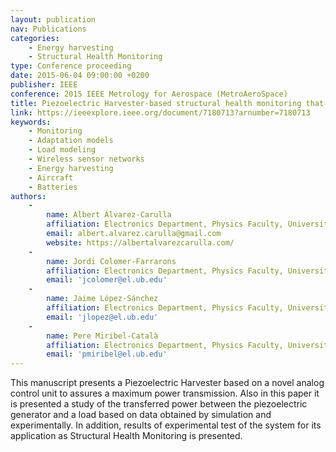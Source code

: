 ```yaml
---
layout: publication
nav: Publications
categories:
    - Energy harvesting
    - Structural Health Monitoring
type: Conference proceeding
date: 2015-06-04 09:00:00 +0200
publisher: IEEE
conference: 2015 IEEE Metrology for Aerospace (MetroAeroSpace)
title: Piezoelectric Harvester-based structural health monitoring that uses a self-powered adaptive circuit
link: https://ieeexplore.ieee.org/document/7180713?arnumber=7180713
keywords:
    - Monitoring
    - Adaptation models
    - Load modeling
    - Wireless sensor networks
    - Energy harvesting
    - Aircraft
    - Batteries
authors:
    -
        name: Albert Álvarez-Carulla
        affiliation: Electronics Department, Physics Faculty, University of Barcelona, Discrete-2-Integrated Electronics (D2In), Spain
        email: albert.alvarez.carulla@gmail.com
        website: https://albertalvarezcarulla.com/
    -
        name: Jordi Colomer-Farrarons
        affiliation: Electronics Department, Physics Faculty, University of Barcelona, Discrete-2-Integrated Electronics (D2In), Spain
        email: 'jcolomer@el.ub.edu'
    -
        name: Jaime López-Sánchez
        affiliation: Electronics Department, Physics Faculty, University of Barcelona, Discrete-2-Integrated Electronics (D2In), Spain
        email: 'jlopez@el.ub.edu'
    -
        name: Pere Miribel-Català
        affiliation: Electronics Department, Physics Faculty, University of Barcelona, Discrete-2-Integrated Electronics (D2In), Spain
        email: 'pmiribel@el.ub.edu'
---
```

This manuscript presents a Piezoelectric Harvester based on a novel analog control unit to assures a maximum power transmission. Also in this paper it is presented a study of the transferred power between the piezoelectric generator and a load based on data obtained by simulation and experimentally. In addition, results of experimental test of the system for its application as Structural Health Monitoring is presented.